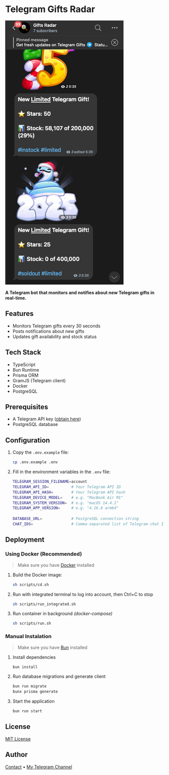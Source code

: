 # Telegram Gifts Radar

![interface preview](assets/image.png)

__A Telegram bot that monitors and notifies about new Telegram gifts in real-time.__

## Features

- Monitors Telegram gifts every 30 seconds
- Posts notifications about new gifts
- Updates gift availability and stock status

## Tech Stack

- TypeScript
- Bun Runtime
- Prisma ORM
- GramJS (Telegram client)
- Docker
- PostgreSQL

## Prerequisites

- A Telegram API key ([obtain here](https://my.telegram.org/apps))
- PostgreSQL database

## Configuration

1. Copy the `.env.example` file:

    ```sh
    cp .env.example .env
    ```

2. Fill in the environment variables in the `.env` file:

    ```sh
    TELEGRAM_SESSION_FILENAME=account
    TELEGRAM_API_ID=          # Your Telegram API ID
    TELEGRAM_API_HASH=        # Your Telegram API hash
    TELEGRAM_DEVICE_MODEL=    # e.g. "MacBook Air M1"
    TELEGRAM_SYSTEM_VERSION=  # e.g. "macOS 14.4.1" 
    TELEGRAM_APP_VERSION=     # e.g. "4.16.8 arm64"

    DATABASE_URL=             # PostgreSQL connection string
    CHAT_IDS=                 # Comma-separated list of Telegram chat IDs to notify in
    ```

## Deployment

### Using Docker (Recommended)

> Make sure you have [Docker](https://bun.sh/) installed

1. Build the Docker image:

    ```sh
    sh scripts/cd.sh
    ```

2. Run with integrated terminal to log into account, then Ctrl+C to stop

    ```sh
    sh scripts/run_integrated.sh
    ```

3. Run container in background _(docker-compose)_

    ```sh
    sh scripts/run.sh
    ```

### Manual Instalation

> Make sure you have [Bun](https://bun.sh) installed

1. Install dependencies

    ```sh
    bun install
    ```

2. Run database migrations and generate client

    ```sh
    bun run migrate
    bunx prisma generate
    ```

3. Start the application

    ```sh
    bun run start
    ```

## License

[MIT License](LICENSE)

## Author

[Contact](t.me/maxktz) • [My Telegram Channel](t.me/xcrypto_dev)
